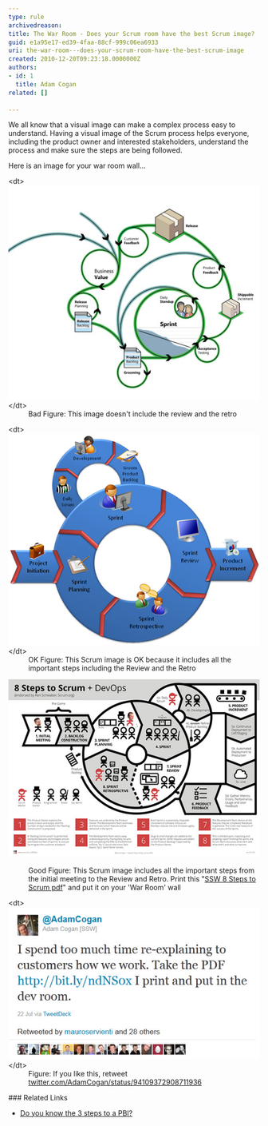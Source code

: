 ```yaml
---
type: rule
archivedreason: 
title: The War Room - Does your Scrum room have the best Scrum image?
guid: e1a95e17-ed39-4faa-88cf-999c06ea6933
uri: the-war-room---does-your-scrum-room-have-the-best-scrum-image
created: 2010-12-20T09:23:18.0000000Z
authors:
- id: 1
  title: Adam Cogan
related: []

---
```


We all know that a visual image can make a complex process easy to understand. Having a visual image of the Scrum process helps everyone, including the product owner and interested stakeholders, understand the process and make sure the steps are being followed. 

Here is an image for your war room wall...  
<!--endintro-->
<dl class="badImage">&lt;dt&gt;
      <img src="SCRUMImage-bad02.jpg" alt="bad scrum"> 
   &lt;/dt&gt;<dd>Bad Figure: This image doesn't include the review and the retro</dd></dl><dl class="badImage">&lt;dt&gt;
      <img src="SCRUMImage-good.jpg" alt="scrum process"> 
   &lt;/dt&gt;<dd>OK Figure: This Scrum image is OK because it includes all the important steps including the Review and the Retro</dd></dl><dl class="goodImage"><dl class="ssw15-rteElement-ImageArea">
      <a href="/Documents/8StepstoScrum.pdf"><img src="8Steps_preview.jpg" alt="8 steps to scrum"></a></dl><dd>Good Figure: This Scrum image includes all the important steps from the initial meeting to the Review and Retro. Print this "<a href="/Documents/8StepstoScrum.pdf">SSW 8 Steps to Scrum pdf</a>" and put it on your 'War Room' wall</dd></dl><dl class="image">&lt;dt&gt;
      <img src="scrum-twitter.jpg" alt="retweet">
   &lt;/dt&gt;<dd>Figure: If you like this, retweet  
      <a href="https://twitter.com/AdamCogan/status/94109372908711936" target="_blank">twitter.com/AdamCogan/status/94109372908711936</a></dd></dl>
### Related Links

* [Do you know the 3 steps to a PBI?](/Pages/Do-you-know-the-3-steps-to-a-PBI.aspx)
